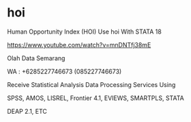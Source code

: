 # hoi
Human Opportunity Index (HOI) Use hoi With STATA 18

https://www.youtube.com/watch?v=mnDNTfj38mE

Olah Data Semarang

WA : +6285227746673 (085227746673)

Receive Statistical Analysis Data Processing Services Using

SPSS, AMOS, LISREL, Frontier 4.1, EVIEWS, SMARTPLS, STATA

DEAP 2.1, ETC
